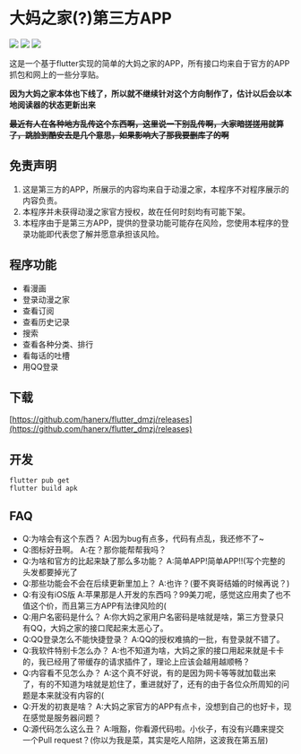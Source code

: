 # 大妈之家(?)第三方APP

[![](https://img.shields.io/github/v/release/hanerx/flutter_dmzj)](https://github.com/hanerx/flutter_dmzj/releases/latest) [![](https://img.shields.io/github/downloads/hanerx/flutter_dmzj/total)](https://github.com/hanerx/flutter_dmzj/releases) ![](https://img.shields.io/github/release-date/hanerx/flutter_dmzj)

这是一个基于flutter实现的简单的大妈之家的APP，所有接口均来自于官方的APP抓包和网上的一些分享贴。

**因为大妈之家本体也下线了，所以就不继续针对这个方向制作了，估计以后会以本地阅读器的状态更新出来**

**~~最近有人在各种地方乱传这个东西啊，这里说一下别乱传啊，大家暗搓搓用就算了，跳脸到酷安去是几个意思，如果影响大了那我要删库了的啊~~**

## 免责声明

1. 这是第三方的APP，所展示的内容均来自于动漫之家，本程序不对程序展示的内容负责。
2. 本程序并未获得动漫之家官方授权，故在任何时刻均有可能下架。
3. 本程序由于是第三方APP，提供的登录功能可能存在风险，您使用本程序的登录功能即代表您了解并愿意承担该风险。

## 程序功能

- 看漫画
- 登录动漫之家
- 查看订阅
- 查看历史记录
- 搜索
- 查看各种分类、排行
- 看每话的吐槽
- 用QQ登录

## 下载

[https://github.com/hanerx/flutter_dmzj/releases](https://github.com/hanerx/flutter_dmzj/releases)

## 开发

```
flutter pub get
flutter build apk
```

## FAQ

- Q:为啥会有这个东西？
A:因为bug有点多，代码有点乱，我还修不了~
- Q:图标好丑啊。
A:在？那你能帮帮我吗？                         
- Q:为啥和官方的比起来缺了那么多功能？
A:简单APP!简单APP!!(写个完整的头发都要掉光了                          
- Q:那些功能会不会在后续更新里加上？
A:也许？(要不爽哥结婚的时候再说？)
- Q:有没有iOS版
A:苹果那是人开发的东西吗？99美刀呢，感觉这应用卖了也不值这个价，而且第三方APP有法律风险的(
- Q:用户名密码是什么？
A:你大妈之家用户名密码是啥就是啥，第三方登录只有QQ，大妈之家的接口爬起来太恶心了。
- Q:QQ登录怎么不能快捷登录？
A:QQ的授权难搞的一批，有登录就不错了。
- Q:我软件特别卡怎么办？
A:也不知道为啥，大妈之家的接口用起来就是卡卡的，我已经用了带缓存的请求插件了，理论上应该会越用越顺畅？
- Q:内容看不见怎么办？
A:这个真不好说，有的是因为网卡等等就加载出来了，有的不知道为啥就是尬住了，重进就好了，还有的由于各位众所周知的问题是本来就没有内容的(
- Q:开发的初衷是啥？
A:大妈之家官方的APP有点卡，没想到自己的也好卡，现在感觉是服务器问题？
- Q:源代码怎么这么丑？
A:哦豁，你看源代码啦。小伙子，有没有兴趣来提交一个Pull request？(你以为我是菜，其实是吃人陷阱，这波我在第五层)
